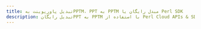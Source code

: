 ---title: تبدیل پاورپوینت بهPPTM، PPT به PPTM مبدل رایگان یا Perl SDKdescription: تبدیل رایگانPPT به PPTM با استفاده از Perl Cloud APIs & SDK. همچنین اسناد Microsoft PowerPoint را در Cloud ایجاد، ویرایش و رندر کنید.---
